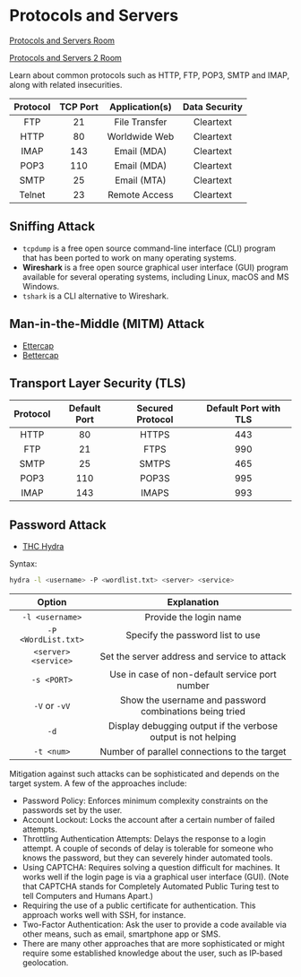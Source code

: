 # Protocols and Servers

[Protocols and Servers Room](https://tryhackme.com/room/protocolsandservers)

[Protocols and Servers 2 Room](https://tryhackme.com/room/protocolsandservers2)

Learn about common protocols such as HTTP, FTP, POP3, SMTP and IMAP, along with related insecurities.

| Protocol | TCP Port | Application(s) | Data Security |
| :----: | :----: | :----: | :----: |
| FTP | 21 | File Transfer | Cleartext |
| HTTP | 80 | Worldwide Web | Cleartext |
| IMAP | 143 | Email (MDA) | Cleartext |
| POP3 | 110 | Email (MDA) | Cleartext |
| SMTP | 25 | Email (MTA) | Cleartext |
| Telnet | 23 | Remote Access | Cleartext |

## Sniffing Attack

- `tcpdump` is a free open source command-line interface (CLI) program that has been ported to work on many operating systems.
- **Wireshark** is a free open source graphical user interface (GUI) program available for several operating systems, including Linux, macOS and MS Windows.
- `tshark` is a CLI alternative to Wireshark.

## Man-in-the-Middle (MITM) Attack

- [Ettercap](https://www.ettercap-project.org/)
- [Bettercap](https://www.bettercap.org/)

## Transport Layer Security (TLS)

| Protocol | Default Port | Secured Protocol | Default Port with TLS |
| :----: | :----: | :----: | :----: |
| HTTP | 80 | HTTPS | 443 |
| FTP | 21 | FTPS | 990 |
| SMTP | 25 | SMTPS | 465 |
| POP3 | 110 | POP3S | 995 |
| IMAP | 143 | IMAPS | 993 |

## Password Attack

- [THC Hydra](https://github.com/vanhauser-thc/thc-hydra)

Syntax:

```bash
hydra -l <username> -P <wordlist.txt> <server> <service>
```

| Option | Explanation |
| :----: | :----: |
| `-l <username>` | Provide the login name |
| `-P <WordList.txt>` | Specify the password list to use |
| `<server> <service>` | Set the server address and service to attack |
| `-s <PORT>` | Use in case of non-default service port number |
| `-V` or `-vV` | Show the username and password combinations being tried |
| `-d` | Display debugging output if the verbose output is not helping |
| `-t <num>` | Number of parallel connections to the target |

Mitigation against such attacks can be sophisticated and depends on the target system. A few of the approaches include:

- Password Policy: Enforces minimum complexity constraints on the passwords set by the user.
- Account Lockout: Locks the account after a certain number of failed attempts.
- Throttling Authentication Attempts: Delays the response to a login attempt. A couple of seconds of delay is tolerable for someone who knows the password, but they can severely hinder automated tools.
- Using CAPTCHA: Requires solving a question difficult for machines. It works well if the login page is via a graphical user interface (GUI). (Note that CAPTCHA stands for Completely Automated Public Turing test to tell Computers and Humans Apart.)
- Requiring the use of a public certificate for authentication. This approach works well with SSH, for instance.
- Two-Factor Authentication: Ask the user to provide a code available via other means, such as email, smartphone app or SMS.
- There are many other approaches that are more sophisticated or might require some established knowledge about the user, such as IP-based geolocation.
